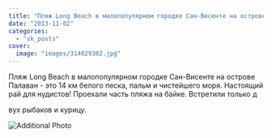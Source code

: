 ```yaml
---
title: "Пляж Long Beach в малопопулярном городке Сан-Висенте на острове Палаван - это 14 км белого песка, па..."
date: "2013-11-02"
categories: 
  - "vk_posts"
cover:
  image: "images/314029302.jpg"
---
```


Пляж Long Beach в малопопулярном городке Сан-Висенте на острове Палаван - это 14 км белого песка, пальм и чистейшего моря. Настоящий рай для нудистов! Проехали часть пляжа на байке. Встретили только д

<!--more--> вух рыбаков и курицу.

![Additional Photo](https://vodpop.ru/wp-content/uploads/2023/07/314029303.jpg)

